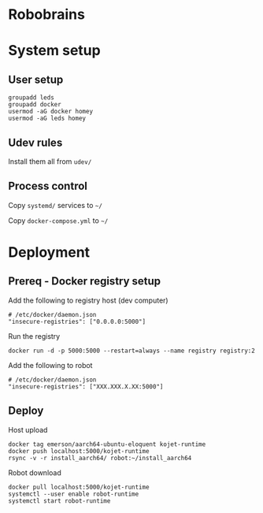 # Robobrains

# System setup

## User setup

```
groupadd leds
groupadd docker
usermod -aG docker homey
usermod -aG leds homey
```

## Udev rules

Install them all from `udev/`

## Process control

Copy `systemd/` services to `~/`

Copy `docker-compose.yml` to `~/`

# Deployment

## Prereq - Docker registry setup

Add the following to registry host (dev computer)

```
# /etc/docker/daemon.json
"insecure-registries": ["0.0.0.0:5000"]
```

Run the registry

```
docker run -d -p 5000:5000 --restart=always --name registry registry:2
```

Add the following to robot

```
# /etc/docker/daemon.json
"insecure-registries": ["XXX.XXX.X.XX:5000"]
```

## Deploy

Host upload

```
docker tag emerson/aarch64-ubuntu-eloquent kojet-runtime
docker push localhost:5000/kojet-runtime
rsync -v -r install_aarch64/ robot:~/install_aarch64
```

Robot download

```
docker pull localhost:5000/kojet-runtime
systemctl --user enable robot-runtime
systemctl start robot-runtime
```
